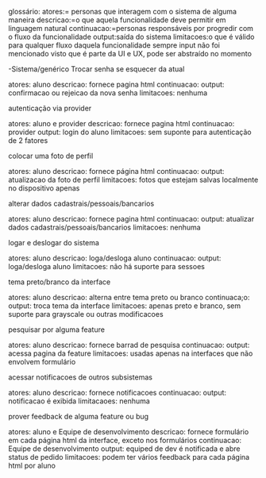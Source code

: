 
glossário:
    atores:= personas que interagem com o sistema de alguma maneira
    descricao:=o que aquela funcionalidade deve permitir em linguagem natural
    continuacao:=personas responsáveis por progredir com o fluxo da funcionalidade
    output:saída do sistema
    limitacoes:o que é válido para qualquer fluxo daquela funcionalidade sempre
input não foi mencionado visto que é parte da UI e UX, pode ser abstraído no momento

-Sistema/genérico
Trocar senha se esquecer da atual

atores: aluno
descricao: fornece pagina html
continuacao:
output: confirmacao ou rejeicao da nova senha
limitacoes: nenhuma

autenticação via provider

atores: aluno e provider
descricao: fornece pagina html
continuacao: provider
output: login do aluno
limitacoes: sem suponte para autenticação de 2 fatores

colocar uma foto de perfil

atores: aluno
descricao: fornece página html
continuacao:
output: atualizacao da foto de perfil
limitacoes: fotos que estejam salvas localmente no dispositivo apenas

alterar dados cadastrais/pessoais/bancarios

atores: aluno
descricao: fornece pagina html
continuacao:
output: atualizar dados cadastrais/pessoais/bancarios
limitacoes: nenhuma

logar e deslogar do sistema

atores: aluno
descricao: loga/desloga aluno
continuacao:
output: loga/desloga aluno
limitacoes: não há suporte para sessoes

tema preto/branco da interface

atores: aluno
descricao: alterna entre tema preto ou branco
continuaca;o:
output: troca tema da interface
limitacoes: apenas preto e branco, sem suporte para grayscale ou outras modificacoes

pesquisar por alguma feature

atores: aluno
descricao: fornece barrad de pesquisa
continuacao:
output: acessa pagina da feature
limitacoes: usadas apenas na interfaces que não envolvem formulário

acessar notificacoes de outros subsistemas

atores: aluno
descricao: fornece notificacoes
continuacao:
output: notificacao é exibida
limitacaoes: nenhuma

prover feedback de alguma feature ou bug

atores: aluno e Equipe de desenvolvimento
descricao: fornece formulário em cada página html da interface, exceto nos formulários
continuacao: Equipe de desenvolvimento
output: equiped de dev é notificada e abre status de pedido
limitacoes: podem ter vários feedback para cada página html por aluno
